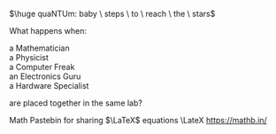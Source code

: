 $\huge quaNTUm: baby \ steps \ to \ reach \ the \ stars$

What happens when:

a Mathematician  
a Physicist  
a Computer Freak  
an Electronics Guru  
a Hardware Specialist

are placed together in the same lab?



Math Pastebin for sharing $\LaTeX$ equations  \LateX
https://mathb.in/
